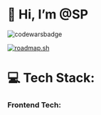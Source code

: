 # 👋 Hi, I’m @SP

![codewarsbadge](https://www.codewars.com/users/Sp1406/badges/small)

[![roadmap.sh](https://api.roadmap.sh/v1-badge/wide/64761ee4c4ec366ad5b3748f?variant=dark&roadmaps=65ffde206deb533d6e205e36%2Cfrontend)](https://roadmap.sh)

# 💻 Tech Stack:
### Frontend Tech:
